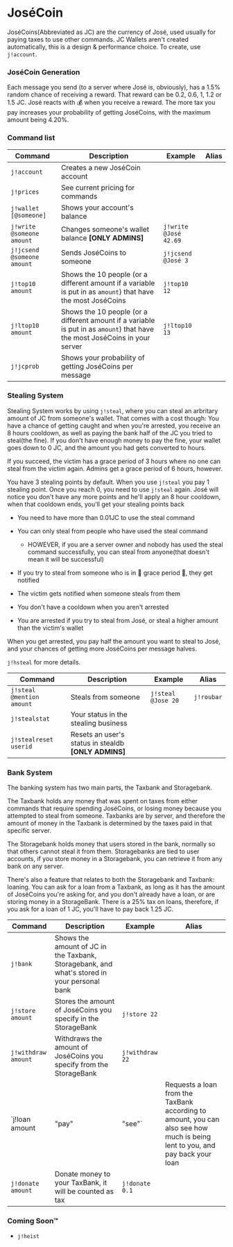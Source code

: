 JoséCoin
====

JoséCoins(Abbreviated as JC) are the currency of José, used usually for paying taxes to use other commands.
JC Wallets aren't created automatically, this is a design & performance choice. To create, use `j!account`.

### JoséCoin Generation

Each message you send (to a server where José is, obviously), has a 1.5% random chance of receiving a reward.
That reward can be 0.2, 0.6, 1, 1.2 or 1.5 JC. José reacts with :moneybag: when you receive a reward.
The more tax you pay increases your probability of getting JoséCoins, with the maximum amount being 4.20%.

### Command list

Command | Description | Example | Alias
------------- | ------------- | ------------- | -------------
`j!account` | Creates a new JoséCoin account | |
`j!prices` | See current pricing for commands | |
`j!wallet [@someone]` | Shows your account's balance  | |
`j!write @someone amount` | Changes someone's wallet balance **[ONLY ADMINS]** | `j!write @José 42.69` |
`j!jcsend @someone amount` | Sends JoséCoins to someone | `j!jcsend @José 3` |
`j!top10 amount` | Shows the 10 people (or a different amount if a variable is put in as `amount`) that have the most JoséCoins | `j!top10 12` |
`j!ltop10 amount` | Shows the 10 people (or a different amount if a variable is put in as `amount`) that have the most JoséCoins in your server | `j!ltop10 13` |
`j!jcprob` | Shows your probability of getting JoséCoins per message | |

### Stealing System

Stealing System works by using `j!steal`, where you can steal an arbritary amount
of JC from someone's wallet. That comes with a cost though: You have a chance of getting
caught and when you're arrested, you receive an 8 hours cooldown, as well as paying the bank half of the JC you tried to steal(the fine).
If you don't have enough money to pay the fine, your wallet goes down to 0 JC, and the amount you had gets converted to hours.

If you succeed, the victim has a grace period of 3 hours
where no one can steal from the victim again. Admins get a grace period of 6 hours, however.


You have 3 stealing points by default. When you use `j!steal` you pay 1 stealing point.
Once you reach 0, you need to use `j!steal` again. José will notice you don't have any more points
and he'll apply an 8 hour cooldown, when that cooldown ends, you'll get your stealing points back

 * You need to have more than 0.01JC to use the steal command
 * You can only steal from people who have used the steal command
   * HOWEVER, if you are a server owner and nobody has used the steal command successfully, you can
    steal from anyone(that doesn't mean it will be successful)

 * If you try to steal from someone who is in :angel: grace period :angel:, they get notified
 * The victim gets notified when someone steals from them
 * You don't have a cooldown when you aren't arrested
 * You are arrested if you try to steal from José, or steal a higher amount than the victim's wallet

When you get arrested, you pay half the amount you want to steal to José,
and your chances of getting more JoséCoins per message halves.

`j!hsteal` for more details.

Command | Description | Example | Alias
------------- | ------------- | ------------- | -------------
`j!steal @mention amount` | Steals from someone | `j!steal @Jose 20` | `j!roubar`
`j!stealstat` | Your status in the stealing business | |
`j!stealreset userid` | Resets an user's status in stealdb **[ONLY ADMINS]** | |

### Bank System

The banking system has two main parts, the Taxbank and Storagebank.

The Taxbank holds any money that was spent on taxes from either commands that require spending JoséCoins,
or losing money because you attempted to steal from someone.
Taxbanks are by server, and therefore the amount of money in the Taxbank is determined by the taxes paid in that specific server.

The Storagebank holds money that users stored in the bank, normally so that others cannot steal it from them.
Storagebanks are tied to user accounts, if you store money in a Storagebank, you can retrieve it from any bank on any server.

There's also a feature that relates to both the Storagebank and Taxbank: loaning. You can ask for a loan from a Taxbank,
as long as it has the amount of JoséCoins you're asking for, and you don't already have a loan, or are storing money in a StorageBank.
There is a 25% tax on loans, therefore, if you ask for a loan of 1 JC, you'll have to pay back 1.25 JC.

Command | Description | Example | Alias
------------- | ------------- | ------------- | -------------
`j!bank` | Shows the amount of JC in the Taxbank, Storagebank, and what's stored in your personal bank | |
`j!store amount` | Stores the amount of JoséCoins you specify in the StorageBank | `j!store 22` |
`j!withdraw amount` | Withdraws the amount of JoséCoins you specify from the StorageBank | `j!withdraw 22` |
`j!loan amount|"pay"|"see"` | Requests a loan from the TaxBank according to amount, you can also see how much is being lent to you, and pay back your loan | `j!loan 10`, `j!loan see`, or `j!loan pay` |
`j!donate amount` | Donate money to your TaxBank, it will be counted as tax | `j!donate 0.1` |

### Coming Soon™

 * `j!heist`
